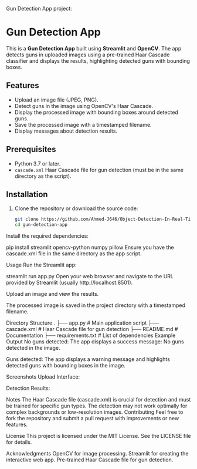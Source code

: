 Gun Detection App project:


# Gun Detection App

This is a **Gun Detection App** built using **Streamlit** and **OpenCV**. The app detects guns in uploaded images using a pre-trained Haar Cascade classifier and displays the results, highlighting detected guns with bounding boxes.

## Features
- Upload an image file (JPEG, PNG).
- Detect guns in the image using OpenCV's Haar Cascade.
- Display the processed image with bounding boxes around detected guns.
- Save the processed image with a timestamped filename.
- Display messages about detection results.

## Prerequisites
- Python 3.7 or later.
- `cascade.xml` Haar Cascade file for gun detection (must be in the same directory as the script).

## Installation

1. Clone the repository or download the source code:
   ```bash
   git clone https://github.com/Ahmed-J646/Object-Detection-In-Real-Time-Using-OpenCV.git
   cd gun-detection-app
Install the required dependencies:


pip install streamlit opencv-python numpy pillow
Ensure you have the cascade.xml file in the same directory as the app script.

Usage
Run the Streamlit app:


streamlit run app.py
Open your web browser and navigate to the URL provided by Streamlit (usually http://localhost:8501).

Upload an image and view the results.

The processed image is saved in the project directory with a timestamped filename.

Directory Structure
.
├── app.py              # Main application script
├── cascade.xml         # Haar Cascade file for gun detection
├── README.md           # Documentation
├── requirements.txt    # List of dependencies
Example Output
No guns detected: The app displays a success message: No guns detected in the image.

Guns detected: The app displays a warning message and highlights detected guns with bounding boxes in the image.

Screenshots
Upload Interface:

Detection Results:

Notes
The Haar Cascade file (cascade.xml) is crucial for detection and must be trained for specific gun types.
The detection may not work optimally for complex backgrounds or low-resolution images.
Contributing
Feel free to fork the repository and submit a pull request with improvements or new features.

License
This project is licensed under the MIT License. See the LICENSE file for details.

Acknowledgments
OpenCV for image processing.
Streamlit for creating the interactive web app.
Pre-trained Haar Cascade file for gun detection.
